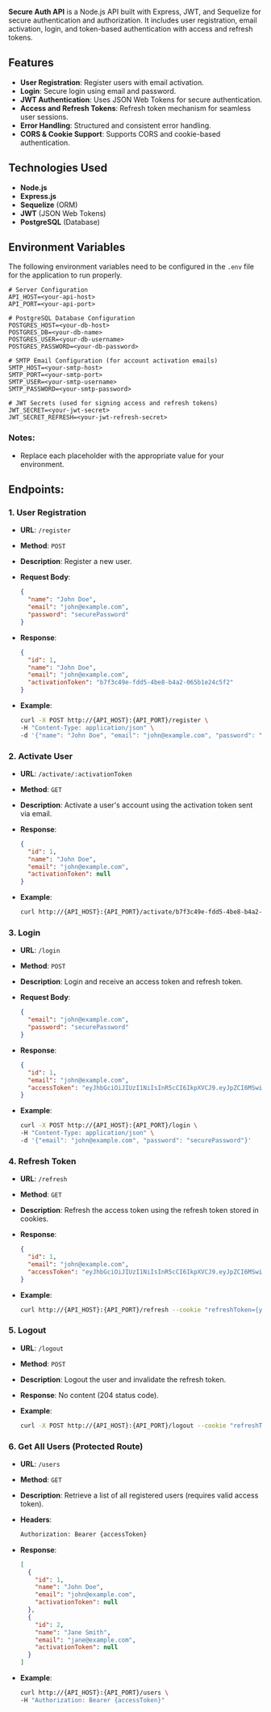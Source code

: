 **Secure Auth API** is a Node.js API built with Express, JWT, and Sequelize for secure authentication and authorization. It includes user registration, email activation, login, and token-based authentication with access and refresh tokens.

## Features

- **User Registration**: Register users with email activation.
- **Login**: Secure login using email and password.
- **JWT Authentication**: Uses JSON Web Tokens for secure authentication.
- **Access and Refresh Tokens**: Refresh token mechanism for seamless user sessions.
- **Error Handling**: Structured and consistent error handling.
- **CORS & Cookie Support**: Supports CORS and cookie-based authentication.

## Technologies Used

- **Node.js**
- **Express.js**
- **Sequelize** (ORM)
- **JWT** (JSON Web Tokens)
- **PostgreSQL** (Database)

## Environment Variables

The following environment variables need to be configured in the `.env` file for the application to run properly.

```plaintext
# Server Configuration
API_HOST=<your-api-host>
API_PORT=<your-api-port>

# PostgreSQL Database Configuration
POSTGRES_HOST=<your-db-host>
POSTGRES_DB=<your-db-name>
POSTGRES_USER=<your-db-username>
POSTGRES_PASSWORD=<your-db-password>

# SMTP Email Configuration (for account activation emails)
SMTP_HOST=<your-smtp-host>
SMTP_PORT=<your-smtp-port>
SMTP_USER=<your-smtp-username>
SMTP_PASSWORD=<your-smtp-password>

# JWT Secrets (used for signing access and refresh tokens)
JWT_SECRET=<your-jwt-secret>
JWT_SECRET_REFRESH=<your-jwt-refresh-secret>
```

### Notes:

- Replace each placeholder with the appropriate value for your environment.

## Endpoints:

### 1. **User Registration**

- **URL**: `/register`
- **Method**: `POST`
- **Description**: Register a new user.
- **Request Body**:
  ```json
  {
    "name": "John Doe",
    "email": "john@example.com",
    "password": "securePassword"
  }
  ```
- **Response**:
  ```json
  {
    "id": 1,
    "name": "John Doe",
    "email": "john@example.com",
    "activationToken": "b7f3c49e-fdd5-4be8-b4a2-065b1e24c5f2"
  }
  ```
- **Example**:

  ```bash
  curl -X POST http://{API_HOST}:{API_PORT}/register \
  -H "Content-Type: application/json" \
  -d '{"name": "John Doe", "email": "john@example.com", "password": "securePassword"}'
  ```

### 2. **Activate User**

- **URL**: `/activate/:activationToken`
- **Method**: `GET`
- **Description**: Activate a user's account using the activation token sent via email.
- **Response**:

  ```json
  {
    "id": 1,
    "name": "John Doe",
    "email": "john@example.com",
    "activationToken": null
  }
  ```

- **Example**:

  ```bash
  curl http://{API_HOST}:{API_PORT}/activate/b7f3c49e-fdd5-4be8-b4a2-065b1e24c5f2
  ```

### 3. **Login**

- **URL**: `/login`
- **Method**: `POST`
- **Description**: Login and receive an access token and refresh token.
- **Request Body**:
  ```json
  {
    "email": "john@example.com",
    "password": "securePassword"
  }
  ```
- **Response**:
  ```json
  {
    "id": 1,
    "email": "john@example.com",
    "accessToken": "eyJhbGciOiJIUzI1NiIsInR5cCI6IkpXVCJ9.eyJpZCI6MSwiZW1haWwiOiJqb2huQGV4YW1wbGUuY29tIiwiaWF0IjoxNjI0MDIzMDM2LCJleHAiOjE2MjQwMjY2MzZ9.7uT8tn_d4wbKjdHQ9UckL4l4vO-4KCR5QfSM7ybToqA"
  }
  ```
- **Example**:

  ```bash
  curl -X POST http://{API_HOST}:{API_PORT}/login \
  -H "Content-Type: application/json" \
  -d '{"email": "john@example.com", "password": "securePassword"}'
  ```

### 4. **Refresh Token**

- **URL**: `/refresh`
- **Method**: `GET`
- **Description**: Refresh the access token using the refresh token stored in cookies.
- **Response**:

  ```json
  {
    "id": 1,
    "email": "john@example.com",
    "accessToken": "eyJhbGciOiJIUzI1NiIsInR5cCI6IkpXVCJ9.eyJpZCI6MSwiZW1haWwiOiJqb2huQGV4YW1wbGUuY29tIiwiaWF0IjoxNjI0MDIzMDM2LCJleHAiOjE2MjQwMjY2MzZ9.7uT8tn_d4wbKjdHQ9UckL4l4vO-4KCR5QfSM7ybToqA"
  }
  ```

- **Example**:

  ```bash
  curl http://{API_HOST}:{API_PORT}/refresh --cookie "refreshToken={yourRefreshToken}"
  ```

### 5. **Logout**

- **URL**: `/logout`
- **Method**: `POST`
- **Description**: Logout the user and invalidate the refresh token.
- **Response**: No content (204 status code).
- **Example**:

  ```bash
  curl -X POST http://{API_HOST}:{API_PORT}/logout --cookie "refreshToken={yourRefreshToken}"
  ```

### 6. **Get All Users (Protected Route)**

- **URL**: `/users`
- **Method**: `GET`
- **Description**: Retrieve a list of all registered users (requires valid access token).
- **Headers**:
  ```bash
  Authorization: Bearer {accessToken}
  ```
- **Response**:

  ```json
  [
    {
      "id": 1,
      "name": "John Doe",
      "email": "john@example.com",
      "activationToken": null
    },
    {
      "id": 2,
      "name": "Jane Smith",
      "email": "jane@example.com",
      "activationToken": null
    }
  ]
  ```

- **Example**:

  ```bash
  curl http://{API_HOST}:{API_PORT}/users \
  -H "Authorization: Bearer {accessToken}"
  ```
